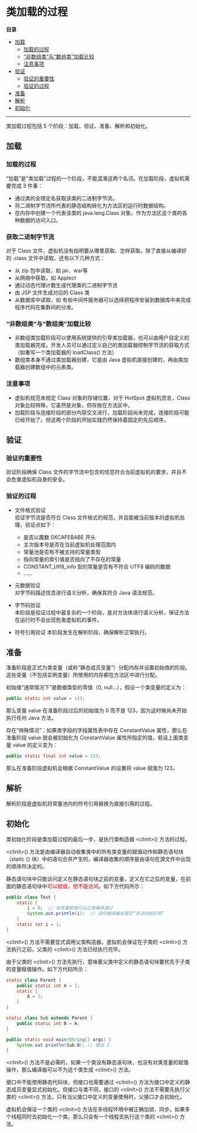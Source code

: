 # 类加载的过程

**目录**

* [加载](#加载)
    * [加载的过程](#加载的过程)
    * [“非数组类”与“数组类”加载比较](#非数组类与数组类加载比较)
    * [注意事项](#注意事项)
* [验证](#验证)
    * [验证的重要性](#验证的重要性)
    * [验证的过程](#验证的过程)
* [准备](#准备)
* [解析](#解析)
* [初始化](#初始化)

---

类加载过程包括 5 个阶段：加载、验证、准备、解析和初始化。

## 加载
### 加载的过程
“加载”是“类加载”过程的一个阶段，不能混淆这两个名词。在加载阶段，虚拟机需要完成 3 件事：

- 通过类的全限定名获取该类的二进制字节流。
- 将二进制字节流所代表的静态结构转化为方法区的运行时数据结构。
- 在内存中创建一个代表该类的 java.lang.Class 对象，作为方法区这个类的各种数据的访问入口。

### 获取二进制字节流
对于 Class 文件，虚拟机没有指明要从哪里获取、怎样获取。除了直接从编译好的 .class 文件中读取，还有以下几种方式：

- 从 zip 包中读取，如 jar、war等
- 从网络中获取，如 Applect
- 通过动态代理计数生成代理类的二进制字节流
- 由 JSP 文件生成对应的 Class 类
- 从数据库中读取，如 有些中间件服务器可以选择把程序安装到数据库中来完成程序代码在集群间的分发。

### “非数组类”与“数组类”加载比较
- 非数组类加载阶段可以使用系统提供的引导类加载器，也可以由用户自定义的类加载器完成，开发人员可以通过定义自己的类加载器控制字节流的获取方式（如重写一个类加载器的 loadClass() 方法）
- 数组类本身不通过类加载器创建，它是由 Java 虚拟机直接创建的，再由类加载器创建数组中的元素类。

### 注意事项
- 虚拟机规范未规定 Class 对象的存储位置，对于 HotSpot 虚拟机而言，Class 对象比较特殊，它虽然是对象，但存放在方法区中。
- 加载阶段与连接阶段的部分内容交叉进行，加载阶段尚未完成，连接阶段可能已经开始了。但这两个阶段的开始实践仍然保持着固定的先后顺序。

## 验证
### 验证的重要性
验证阶段确保 Class 文件的字节流中包含的信息符合当前虚拟机的要求，并且不会危害虚拟机自身的安全。

### 验证的过程
- 文件格式验证<br>
验证字节流是否符合 Class 文件格式的规范，并且能被当前版本的虚拟机处理，验证点如下：<br>
    - 是否以魔数 0XCAFEBABE 开头
    - 主次版本号是否在当前虚拟机处理范围内
    - 常量池是否有不被支持的常量类型
    - 指向常量的索引值是否指向了不存在的常量
    - CONSTANT_Utf8_info 型的常量是否有不符合 UTF8 编码的数据
    - ......

- 元数据验证<br>
对字节码描述信息进行语义分析，确保其符合 Java 语法规范。

- 字节码验证<br>
本阶段是验证过程中最复杂的一个阶段，是对方法体进行语义分析，保证方法在运行时不会出现危害虚拟机的事件。

- 符号引用验证
本阶段发生在解析阶段，确保解析正常执行。

## 准备
准备阶段是正式为类变量（或称“静态成员变量”）分配内存并设置初始值的阶段。这些变量（不包括实例变量）所使用的内存都在方法区中进行分配。

初始值“通常情况下”是数据类型的零值（0, null...），假设一个类变量的定义为：

```java
public static int value = 123;
```

那么变量 value 在准备阶段过后的初始值为 0 而不是 123，因为这时候尚未开始执行任何 Java 方法。

存在“特殊情况”：如果类字段的字段属性表中存在 ConstantValue 属性，那么在准备阶段 value 就会被初始化为 ConstantValue 属性所指定的值，假设上面类变量 value 的定义变为：

```java
public static final int value = 123;
```

那么在准备阶段虚拟机会根据 ConstantValue 的设置将 value 赋值为 123。

## 解析
解析阶段是虚拟机将常量池内的符号引用替换为直接引用的过程。

## 初始化
类初始化阶段是类加载过程的最后一步，是执行类构造器 &lt;clinit&gt;() 方法的过程。

&lt;clinit&gt;() 方法是由编译器自动收集类中的所有类变量的赋值动作和静态语句块（static {} 块）中的语句合并产生的，编译器收集的顺序是由语句在源文件中出现的顺序所决定的。

静态语句块中只能访问定义在静态语句块之前的变量，定义在它之后的变量，在前面的静态语句块中<font color="#C40000">可以赋值，但不能访问</font>。如下方代码所示：

```java
public class Test {
    static {
        i = 0;  // 给变量赋值可以正常编译通过
        System.out.println(i);  // 这句编译器会提示“非法向前引用”
    }
    static int i = 1;
}
```

&lt;clinit&gt;() 方法不需要显式调用父类构造器，虚拟机会保证在子类的 &lt;clinit&gt;() 方法执行之前，父类的 &lt;clinit&gt;() 方法已经执行完毕。

由于父类的 &lt;clinit&gt;() 方法先执行，意味着父类中定义的静态语句块要优先于子类的变量赋值操作。如下方代码所示：

```java
static class Parent {
    public static int A = 1;
    static {
        A = 2;
    }
}

static class Sub extends Parent {
    public static int B = A;
}

public static void main(String[] args) {
    System.out.println(Sub.B); // 输出 2
}
```

&lt;clinit&gt;() 方法不是必需的，如果一个类没有静态语句块，也没有对类变量的赋值操作，那么编译器可以不为这个类生成 &lt;clinit&gt;() 方法。

接口中不能使用静态代码块，但接口也需要通过 &lt;clinit&gt;() 方法为接口中定义的静态成员变量显式初始化。但接口与类不同，接口的 &lt;clinit&gt;() 方法不需要先执行父类的 &lt;clinit&gt;() 方法，只有当父接口中定义的变量使用时，父接口才会初始化。

虚拟机会保证一个类的 &lt;clinit&gt;() 方法在多线程环境中被正确加锁、同步。如果多个线程同时去初始化一个类，那么只会有一个线程去执行这个类的 &lt;clinit&gt;() 方法。

